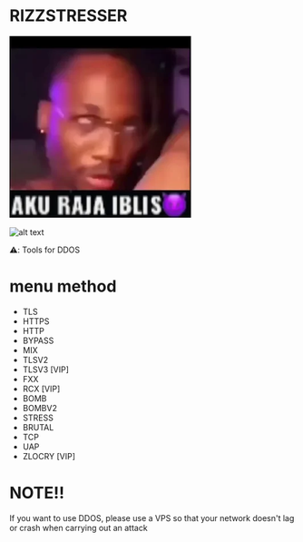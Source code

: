 # RIZZSTRESSER

![alt text](https://raw.githubusercontent.com/RizzRcx52/RIZZSTRESSER/main/-5019699411807110271_1109.webp?raw=true)

![alt text](https://raw.githubusercontent.com/RizzRcx52/RIZZSTRESSER/main/-6206464880749314657_1109.webpraw=true)

⚠️: Tools for DDOS 

# menu method
- TLS
- HTTPS
- HTTP
- BYPASS
- MIX
- TLSV2
- TLSV3 [VIP]
- FXX
- RCX [VIP]
- BOMB
- BOMBV2
- STRESS
- BRUTAL
- TCP
- UAP
- ZLOCRY [VIP]

# NOTE!!
If you want to use DDOS, please use a VPS so that your network doesn't lag or crash when carrying out an attack 

